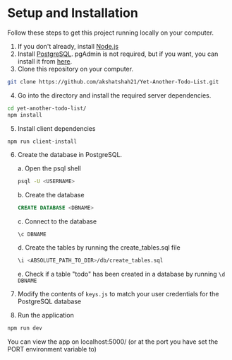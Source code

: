 # Setup and Installation
Follow these steps to get this project running locally on your computer.

1. If you don't already, install [Node.js](https://nodejs.org/)
2. Install [PostgreSQL](https://www.postgresql.org/). pgAdmin is not required, but if you want, you can install it from [here](https://www.pgadmin.org/download/).
3. Clone this repository on your computer.
```bash
git clone https://github.com/akshatshah21/Yet-Another-Todo-List.git
```
4. Go into the directory and install the required server dependencies.
```bash
cd yet-another-todo-list/
npm install
```
5. Install client dependencies
```bash
npm run client-install
```
6. Create the database in PostgreSQL.

	a. Open the psql shell
	```bash
	psql -U <USERNAME>
	```
	b. Create the database
	```sql
	CREATE DATABASE <DBNAME>
	```
	c. Connect to the database
	```
	\c DBNAME
	```
	d. Create the tables by running the create_tables.sql file
	```bash
	\i <ABSOLUTE_PATH_TO_DIR>/db/create_tables.sql
	```
	e. Check if a table "todo" has been created in a database by running `\d DBNAME`

7. Modify the contents of `keys.js` to match your user credentials for the PostgreSQL database
8. Run the application
```bash
npm run dev
```

You can view the app on localhost:5000/ (or at the port you have set the PORT environment variable to)

